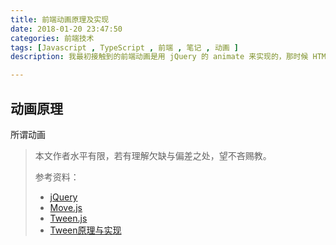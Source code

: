 ```yaml
---
title: 前端动画原理及实现
date: 2018-01-20 23:47:50
categories: 前端技术
tags: [Javascript , TypeScript , 前端 , 笔记 , 动画 ]
description: 我最初接触到的前端动画是用 jQuery 的 animate 来实现的，那时候 HTML5 , CSS3 等技术才刚刚在国内火起来，jQuery 在当时还是非常流行的技术，而现在 jQuery 已经在慢慢的陷入沉寂，如今的前端动画也大部分都采用 CSS3 来实现，但是我还是比较钟情于用代码来控制动画，而不是用声明式的 CSS。

---
```


## 动画原理

所谓动画

> 本文作者水平有限，若有理解欠缺与偏差之处，望不吝赐教。
>
> 参考资料：
>
> * [jQuery](https://github.com/jquery/jquery)
> * [Move.js](https://github.com/visionmedia/move.js)
> * [Tween.js](https://github.com/tweenjs/tween.js)
> * [Tween原理与实现](http://zengrong.net/post/1151.htm)